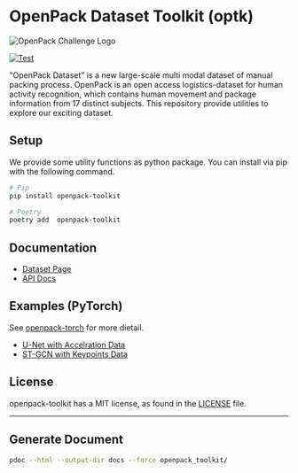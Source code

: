# OpenPack Dataset Toolkit (optk)

![OpenPack Challenge Logo](./img/OpenPackCHALLENG-black.png)

[![Test](https://github.com/open-pack/openpack-toolkit/actions/workflows/test.yaml/badge.svg)](https://github.com/open-pack/openpack-toolkit/actions/workflows/test.yaml)

"OpenPack Dataset" is a new large-scale multi modal dataset of manual packing process.
OpenPack is an open access logistics-dataset for human activity recognition, which contains human movement and package information from 17 distinct subjects.
This repository provide utilities to explore our exciting dataset.

## Setup

We provide some utility functions as python package. You can install via pip with the following command.

```bash
# Pip
pip install openpack-toolkit

# Poetry
poetry add  openpack-toolkit
```

## Documentation

- [Dataset Page](https://open-pack.github.io/)
- [API Docs](https://open-pack.github.io/openpack-toolkit/openpack_toolkit/)

## Examples (PyTorch)

See [openpack-torch](https://github.com/open-pack/openpack-torch) for more dietail.

- [U-Net with Accelration Data](https://github.com/open-pack/openpack-torch/tree/main/examples/unet)
- [ST-GCN with Keypoints Data](https://github.com/open-pack/openpack-torch/tree/main/examples/st-gcn)

## License

openpack-toolkit has a MIT license, as found in the [LICENSE](./LICENCE) file.

----

## Generate Document

```bash
pdoc --html --output-dir docs --force openpack_toolkit/
```

